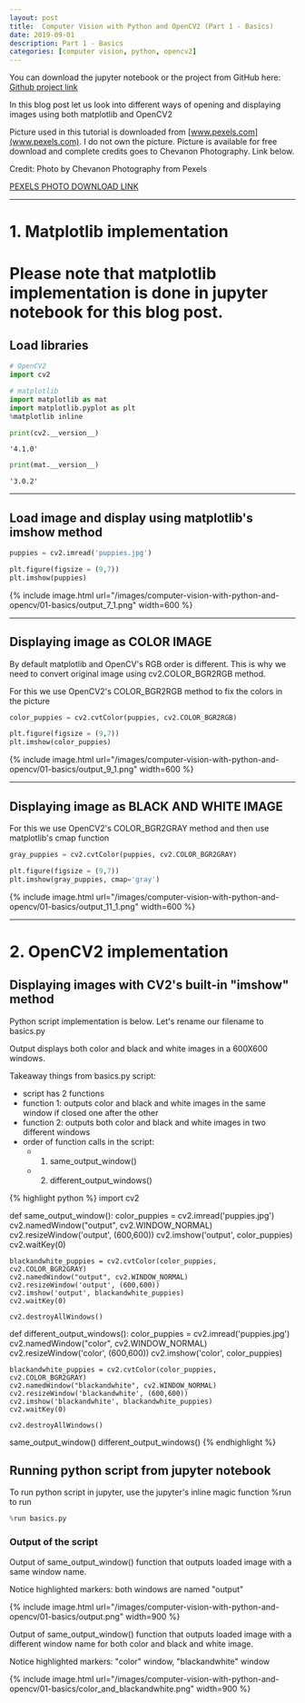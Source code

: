 ```yaml
---
layout: post
title:  Computer Vision with Python and OpenCV2 (Part 1 - Basics)
date: 2019-09-01
description: Part 1 - Basics
categories: [computer vision, python, opencv2]
---
```


You can download the jupyter notebook or the project from GitHub here:
[Github project link](https://github.com/py404/computer-vision-with-python-and-opencv2/?target='_blank')

In this blog post let us look into different ways of opening and displaying images using both matplotlib and OpenCV2

Picture used in this tutorial is downloaded from [www.pexels.com](www.pexels.com). I do not own the picture. Picture is available for free download and complete credits goes to Chevanon Photography. Link below.

Credit: Photo by Chevanon Photography from Pexels

[PEXELS PHOTO DOWNLOAD LINK](https://www.pexels.com/photo/two-yellow-labrador-retriever-puppies-1108099/?target='_blank')

---
# 1. Matplotlib implementation
# Please note that matplotlib implementation is done in jupyter notebook for this blog post.
## Load libraries


```python
# OpenCV2
import cv2

# matplotlib
import matplotlib as mat
import matplotlib.pyplot as plt
%matplotlib inline
```


```python
print(cv2.__version__)
```




    '4.1.0'




```python
print(mat.__version__)
```




    '3.0.2'



---
## Load image and display using matplotlib's imshow method


```python
puppies = cv2.imread('puppies.jpg')

plt.figure(figsize = (9,7))
plt.imshow(puppies)
```




{% include image.html url="/images/computer-vision-with-python-and-opencv/01-basics/output_7_1.png" width=600 %}


---
## Displaying image as COLOR IMAGE
By default matplotlib and OpenCV's RGB order is different. This is why we need to convert original image using cv2.COLOR_BGR2RGB method.

For this we use OpenCV2's COLOR_BGR2RGB method to fix the colors in the picture


```python
color_puppies = cv2.cvtColor(puppies, cv2.COLOR_BGR2RGB)

plt.figure(figsize = (9,7))
plt.imshow(color_puppies)
```




{% include image.html url="/images/computer-vision-with-python-and-opencv/01-basics/output_9_1.png" width=600 %}

---
## Displaying image as BLACK AND WHITE IMAGE

For this we use OpenCV2's COLOR_BGR2GRAY method and then use matplotlib's cmap function


```python
gray_puppies = cv2.cvtColor(puppies, cv2.COLOR_BGR2GRAY)

plt.figure(figsize = (9,7))
plt.imshow(gray_puppies, cmap='gray')
```




{% include image.html url="/images/computer-vision-with-python-and-opencv/01-basics/output_11_1.png" width=600 %}

---
# 2. OpenCV2 implementation
## Displaying images with CV2's built-in "imshow" method

Python script implementation is below. Let's rename our filename to basics.py

Output displays both color and black and white images in a 600X600 windows.

Takeaway things from basics.py script:
- script has 2 functions
- function 1: outputs color and black and white images in the same window if closed one after the other
- function 2: outputs both color and black and white images in two different windows 
- order of function calls in the script: 
  - 1. same_output_window()
  - 2. different_output_windows()

{% highlight python %}
import cv2

def same_output_window():
    color_puppies = cv2.imread('puppies.jpg')
    cv2.namedWindow("output", cv2.WINDOW_NORMAL)
    cv2.resizeWindow('output', (600,600))
    cv2.imshow('output', color_puppies)  
    cv2.waitKey(0)

    blackandwhite_puppies = cv2.cvtColor(color_puppies, cv2.COLOR_BGR2GRAY)
    cv2.namedWindow("output", cv2.WINDOW_NORMAL)
    cv2.resizeWindow('output', (600,600))
    cv2.imshow('output', blackandwhite_puppies)  
    cv2.waitKey(0)

    cv2.destroyAllWindows()
    
def different_output_windows():
    color_puppies = cv2.imread('puppies.jpg')
    cv2.namedWindow("color", cv2.WINDOW_NORMAL)
    cv2.resizeWindow('color', (600,600))
    cv2.imshow('color', color_puppies)  

    blackandwhite_puppies = cv2.cvtColor(color_puppies, cv2.COLOR_BGR2GRAY)
    cv2.namedWindow("blackandwhite", cv2.WINDOW_NORMAL)
    cv2.resizeWindow('blackandwhite', (600,600))
    cv2.imshow('blackandwhite', blackandwhite_puppies)  
    cv2.waitKey(0)

    cv2.destroyAllWindows()
    
same_output_window()
different_output_windows()
{% endhighlight %}

## Running python script from jupyter notebook

To run python script in jupyter, use the jupyter's inline magic function %run to run

```python
%run basics.py
```

### Output of the script
Output of same_output_window() function that outputs loaded image with a same window name.

Notice highlighted markers: both windows are named "output"

{% include image.html url="/images/computer-vision-with-python-and-opencv/01-basics/output.png" width=900 %}

Output of same_output_window() function that outputs loaded image with a different window name for both color and black and white image.

Notice highlighted markers: "color" window, "blackandwhite" window

{% include image.html url="/images/computer-vision-with-python-and-opencv/01-basics/color_and_blackandwhite.png" width=900 %}
